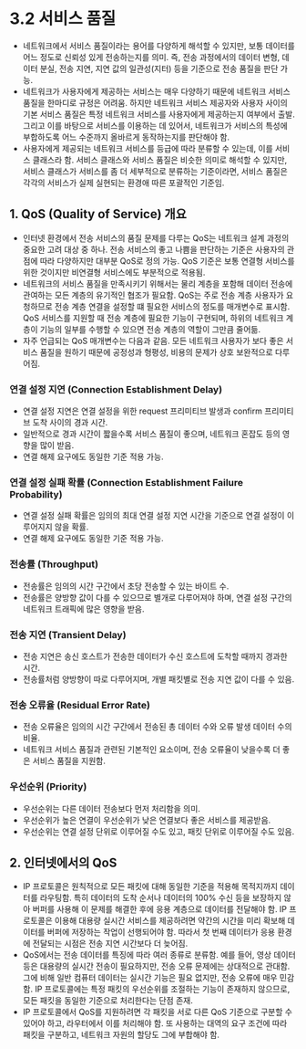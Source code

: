 # 3.2 서비스 품질
- 네트워크에서 서비스 품질이라는 용어를 다양하게 해석할 수 있지만, 보통 데이터를 어느 정도로 신뢰성 있게 전송하는지를 의미. 즉, 전송 과정에서의 데이터 변형, 데이터 분실, 전송 지연, 지연 값의 일관성(지터) 등을 기준으로
전송 품질을 판단 가능.
- 네트워크가 사용자에게 제공하는 서비스는 매우 다양하기 때문에 네트워크 서비스 품질을 한마디로 규정은 어려움. 하지만 네트워크 서비스 제공자와 사용자 사이의 기본 서비스 품질은 특정 네트워크 서비스를 사용자에게 제공하는지
여부에서 출발. 그리고 이를 바탕으로 서비스를 이용하는 데 있어서, 네트워크가 서비스의 특성에 부합하도록 어느 수준까지 올바르게 동작하는지를 판단해야 함.
- 사용자에게 제공되는 네트워크 서비스를 등급에 따라 분류할 수 있는데, 이를 서비스 클래스라 함. 서비스 클래스와 서비스 품질은 비슷한 의미로 해석할 수 있지만, 서비스 클래스가 서비스를 좀 더 세부적으로 분류하는 기준이라면,
서비스 품질은 각각의 서비스가 실제 실현되는 환경애 따른 포괄적인 기준임.

## 1. QoS (Quality of Service) 개요
- 인터넷 환경에서 전송 서비스의 품질 문제를 다루는 QoS는 네트워크 설계 과정의 중요한 고려 대상 중 하나. 전송 서비스의 좋고 나쁨을 판단하는 기준은 사용자의 관점에 따라 다양하지만 대부분 QoS로 정의 가능. QoS 기준은 보통
연결형 서비스를 위한 것이지만 비연결형 서비스에도 부분적으로 적용됨.
- 네트워크의 서비스 품질을 만족시키기 위해서는 물리 계층을 포함해 데이터 전송에 관여하는 모든 계층의 유기적인 협조가 필요함. QoS는 주로 전송 계층 사용자가 요청하므로 전송 계층 연결을 설정할 떄 필요한 서비스의 정도를
매개변수로 표시함. QoS 서비스를 지원할 때 전송 계층에 필요한 기능이 구현되며, 하위의 네트워크 계층이 기능의 일부를 수행할 수 있으면 전송 계층의 역할이 그만큼 줄어듦.
- 자주 언급되는 QoS 매개변수는 다음과 같음. 모든 네트워크 사용자가 보다 좋은 서비스 품질을 원하기 때문에 공정성과 형평성, 비용의 문제가 상호 보완적으로 다루어짐.

### 연결 설정 지연 (Connection Establishment Delay)
- 연결 설정 지연은 연결 설정을 위한 request 프리미티브 발생과 confirm 프리미티브 도착 사이의 경과 시간.
- 일반적으로 경과 시간이 짧을수록 서비스 품질이 좋으며, 네트워크 혼잡도 등의 영향을 많이 받음.
- 연결 해제 요구에도 동일한 기준 적용 가능.

### 연결 설정 실패 확률 (Connection Establishment Failure Probability)
- 연결 설정 실패 확률은 임의의 최대 연결 설정 지연 시간을 기준으로 연결 설정이 이루어지지 않을 확률.
- 연결 해제 요구에도 동일한 기준 적용 가능.

### 전송률 (Throughput)
- 전송률은 임의의 시간 구간에서 초당 전송할 수 있는 바이트 수.
- 전송률은 양방향 값이 다를 수 있으므로 별개로 다루어져야 하며, 연결 설정 구간의 네트워크 트래픽에 많은 영향을 받음.

### 전송 지연 (Transient Delay)
- 전송 지연은 송신 호스트가 전송한 데이터가 수신 호스트에 도착할 때까지 경과한 시간.
- 전송률처럼 양방향이 따로 다루어지며, 개별 패킷별로 전송 지연 값이 다를 수 있음.

### 전송 오류율 (Residual Error Rate)
- 전송 오류율은 임의의 시간 구간에서 전송된 총 데이터 수와 오류 발생 데이터 수의 비율.
- 네트워크 서비스 품질과 관련된 기본적인 요소이며, 전송 오류율이 낮을수록 더 좋은 서비스 품질을 지원함.

### 우선순위 (Priority)
- 우선순위는 다른 데이터 전송보다 먼저 처리함을 의미.
- 우선순위가 높은 연결이 우선순위가 낮은 연결보다 좋은 서비스를 제공받음.
- 우선순위는 연결 설정 단위로 이루어질 수도 있고, 패킷 단위로 이루어질 수도 있음.

## 2. 인터넷에서의 QoS
- IP 프로토콜은 원칙적으로 모든 패킷에 대해 동일한 기준을 적용해 목적지까지 데이터를 라우팅함. 특히 데이터의 도착 순서나 데이터의 100% 수신 등을 보장하지 않아 버퍼를 사용해 이 문제를 해결한 후에 응용 계층으로 데이터를
전달해야 함. IP 프로토콜은 이용해 대용량 실시간 서비스를 제공하려면 약간의 시간을 미리 확보해 데이터를 버퍼에 저장하는 작업이 선행되어야 함. 따라서 첫 번째 데이터가 응용 환경에 전달되는 시점은 전송 지연 시간보다 더 늦어짐.
- QoS에서는 전송 데이터를 특징에 따라 여러 종류로 분류함. 예를 들어, 영상 데이터 등은 대용량의 실시간 전송이 필요하지만, 전송 오류 문제에는 상대적으로 관대함. 그에 비해 일반 컴퓨터 데이터는 실시간 기능은 필요 없지만,
전송 오류에 매우 민감함. IP 프로토콜에는 특정 패킷의 우선순위를 조절하는 기능이 존재하지 않으므로, 모든 패킷을 동일한 기준으로 처리한다는 단점 존재.
- IP 프로토콜에서 QoS를 지원하려면 각 패킷을 서로 다른 QoS 기준으로 구분할 수 있어야 하고, 라우터에서 이를 처리해야 함. 또 사용하는 대역의 요구 조건에 따라 패킷을 구분하고, 네트워크 자원의 할당도 그에 부합해야 함.
